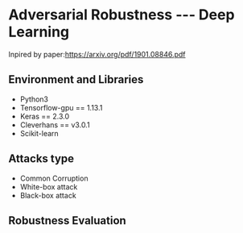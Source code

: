 # Adversarial Robustness --- Deep Learning 

Inpired by paper:https://arxiv.org/pdf/1901.08846.pdf

## Environment and Libraries

* Python3 
* Tensorflow-gpu == 1.13.1
* Keras == 2.3.0
* Cleverhans == v3.0.1
* Scikit-learn 

## Attacks type

* Common Corruption
* White-box attack 
* Black-box attack

## Robustness Evaluation


